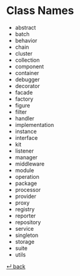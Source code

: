 # Class Names

  - abstract
  - batch
  - behavior
  - chain
  - cluster
  - collection
  - component
  - container
  - debugger
  - decorator
  - facade
  - factory
  - figure
  - filter
  - handler
  - implementation
  - instance
  - interface
  - kit
  - listener
  - manager
  - middleware
  - module
  - operation
  - package
  - processor
  - provider
  - proxy
  - registry
  - reporter
  - repository
  - service
  - singleton
  - storage
  - suite
  - utils

[↵ back](../README.md)
